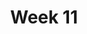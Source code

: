 ---
title: Week 11
weekNumber: 11
days:
- date: 2022-11-01
  events:
    ? '**Lecture 20**{: .label .label-lecture } [SQL I](lecture/lec20)'
    : '[Ch. 7.1-7.2](https://www.textbook.ds100.org/ch/07/sql_subsetting.html), [7.5](https://www.textbook.ds100.org/ch/07/sql_other_reps.html)'
    ? '**Discussion 10**{: .label .label-disc } [Bias and Variance](https://drive.google.com/file/d/1Eo0XNeBcPFK6ejlZGh7PMQrw83rGLXM0/view?usp=sharing)' 
    : '[Solution](https://drive.google.com/file/d/1XacKeOzet71ZsrCnlDse0W3OXEWoxmHV/view?usp=sharing), [Recording](https://bcourses.berkeley.edu/courses/1518286/external_tools/78985)'
- date: 2022-11-03
  events:
    ? '**Lecture 21**{: .label .label-lecture } [SQL II and Cloud Data](lecture/lec21)'
    : '[Ch. 7.3-7.4](https://www.textbook.ds100.org/ch/07/sql_joining.html)'
    ? '**Quick Check 11**{: .label .label-survey } [Quick Check 11](https://www.gradescope.com/courses/422877/assignments/2407378) (due Nov 7)'
- date: 2022-11-04
  events:
    ? '**Lab 11**{: .label .label-lab } SQL'
    ? '**Homework 8**{: .label .label-hw } SQL'
    ? '**Exam prep 7**{: .label .label-vit } Bias and Variance'
    : ''
---